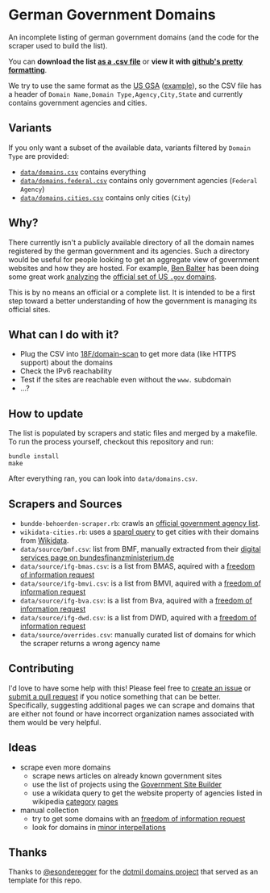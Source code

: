 German Government Domains
=========================

An incomplete listing of german government domains (and the code for the scraper used to build the list).

You can **download the list [as a .csv file](https://raw.githubusercontent.com/robbi5/german-gov-domains/master/data/domains.csv)** or **view it with [github's pretty formatting](https://github.com/robbi5/german-gov-domains/blob/master/data/domains.csv)**.

We try to use the same format as the [US GSA](https://github.com/GSA/data) ([example](https://github.com/GSA/data/blob/e0de99db0e1367e304043e88dbd4da8f391774be/dotgov-domains/2016-01-19-full.csv)), so the CSV file has a header of `Domain Name,Domain Type,Agency,City,State` and currently contains government agencies and cities.

## Variants

If you only want a subset of the available data, variants filtered by `Domain Type` are provided:

* [`data/domains.csv`](data/domains.csv) contains everything
* [`data/domains.federal.csv`](data/domains.federal.csv) contains only government agencies (`Federal Agency`)
* [`data/domains.cities.csv`](data/domains.cities.csv) contains only cities (`City`)

## Why?

There currently isn't a publicly available directory of all the domain names registered by the german government and its agencies. Such a directory would be useful for people looking to get an aggregate view of government websites and how they are hosted. For example, [Ben Balter](http://ben.balter.com) has been doing some great work [analyzing](http://ben.balter.com/2015/05/11/third-analysis-of-federal-executive-dotgovs/) the [official set of US `.gov` domains](https://github.com/GSA/data/tree/gh-pages/dotgov-domains).

This is by no means an official or a complete list. It is intended to be a first step toward a better understanding of how the government is managing its official sites.


## What can I do with it?

* Plug the CSV into [18F/domain-scan](https://github.com/18F/domain-scan) to get more data (like HTTPS support) about the domains
* Check the IPv6 reachability
* Test if the sites are reachable even without the `www.` subdomain
* ...?


## How to update

The list is populated by scrapers and static files and merged by a makefile.
To run the process yourself, checkout this repository and run:

    bundle install
    make

After everything ran, you can look into `data/domains.csv`.

## Scrapers and Sources

* `bundde-behoerden-scraper.rb`: crawls an [official government agency list](http://www.bund.de/Content/DE/Behoerden/Suche/Formular.html?nn=4641514).
* `wikidata-cities.rb`: uses a [sparql query](https://query.wikidata.org) to get cities with their domains from [Wikidata](https://wikidata.org).
* `data/source/bmf.csv`: list from BMF, manually extracted from their [digital services page on bundesfinanzministerium.de](http://www.bundesfinanzministerium.de/Web/DE/Service/Digitale-Angebote/Digitale-Angebote.html)
* `data/source/ifg-bmas.csv`: is a list from BMAS, aquired with a [freedom of information request](https://fragdenstaat.de/anfrage/registrierte-domains-in-maschinenlesbarer-form-1/)
* `data/source/ifg-bmvi.csv`: is a list from BMVI, aquired with a [freedom of information request](https://fragdenstaat.de/anfrage/registrierte-domains-in-maschinenlesbarer-form/)
* `data/source/ifg-bva.csv`: is a list from Bva, aquired with a [freedom of information request](https://fragdenstaat.de/anfrage/registrierte-domains-in-maschinenlesbarer-form-6/)
* `data/source/ifg-dwd.csv`: is a list from DWD, aquired with a [freedom of information request](https://fragdenstaat.de/anfrage/registrierte-domains-in-maschinenlesbarer-form-2/)
* `data/source/overrides.csv`: manually curated list of domains for which the scraper returns a wrong agency name

## Contributing

I'd love to have some help with this! Please feel free to [create an issue](https://github.com/robbi5/german-gov-domains/issues) or [submit a pull request](https://github.com/robbi5/german-gov-domains/pulls) if you notice something that can be better. Specifically, suggesting additional pages we can scrape and domains that are either not found or have incorrect organization names associated with them would be very helpful.

## Ideas

* scrape even more domains
  * scrape news articles on already known government sites
  * use the list of projects using the [Government Site Builder](https://www.bva.bund.de/DE/Organisation/Abteilungen/Abteilung_BIT/Leistungen/IT_Produkte/GSB/Referenzen/Alle/node.html)
  * use a wikidata query to get the website property of agencies listed in wikipedia [category](https://de.wikipedia.org/wiki/Kategorie:Bundesbeh%C3%B6rde_(Deutschland)) [pages](https://de.wikipedia.org/wiki/Kategorie:Beh%C3%B6rde_(Deutschland))
* manual collection
  * try to get some domains with an [freedom of information request](https://fragdenstaat.de)
  * look for domains in [minor interpellations](https://kleineanfragen.de)

## Thanks

Thanks to [@esonderegger](https://github.com/esonderegger) for the [dotmil domains project](https://github.com/esonderegger/dotmil-domains) that served as an template for this repo.